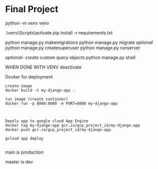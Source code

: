 # Final Project 

python -m venv venv 



.\venv\Scripts\activate
pip install -r requirements.txt

python manage.py makemigrations
python manage.py migrate
*optional* python manage.py createsuperuser
python manage.py runserver

*optional- create custom query objects* python manage.py shell

WHEN DONE WITH VENV
deactivate




Docker for deployment
```
create image
docker build -t my-django-app .

run image (create container)
docker run -p 8000:8000 -e PORT=8000 my-django-app



Depoly app to google cloud App Engine
docker tag my-django-app gcr.io/gcp_project_id/my-django-app
docker push gcr.io/gcp_project_id/my-django-app

gcloud app deploy


```

main is production 

master is dev